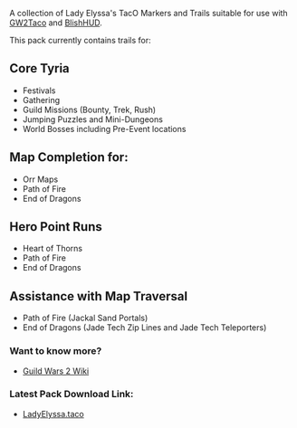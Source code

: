 A collection of Lady Elyssa's TacO Markers and Trails suitable for use with [GW2Taco](https://www.gw2taco.com/) and [BlishHUD](https://blishhud.com/).

This pack currently contains trails for:

## Core Tyria ##
* Festivals
* Gathering
* Guild Missions (Bounty, Trek, Rush)
* Jumping Puzzles and Mini-Dungeons
* World Bosses including Pre-Event locations

## Map Completion for: ##
- Orr Maps
- Path of Fire
- End of Dragons

## Hero Point Runs ##
* Heart of Thorns
* Path of Fire
* End of Dragons

## Assistance with Map Traversal ##
* Path of Fire (Jackal Sand Portals)
* End of Dragons (Jade Tech Zip Lines and Jade Tech Teleporters)

### Want to know more? ###
* [Guild Wars 2 Wiki](https://wiki.guildwars2.com/wiki/User:Lady_Elyssa)

### Latest Pack Download Link: ###
* [LadyElyssa.taco](https://github.com/LadyElyssa/LadyElyssa/raw/main/LadyElyssa.taco)
